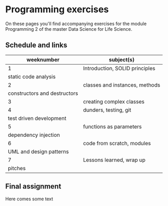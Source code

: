# Programming exercises

On these pages you'll find accompanying exercises for the module Programming 2 of the master Data Science for Life Science.

## Schedule and links

weeknumber | subject(s)
----|----
1 | Introduction, SOLID principles
 | static code analysis
2 | classes and instances, methods
 | constructors and destructors
3 | creating complex classes
4 | dunders, testing, git
  | test driven development
5 | functions as parameters
 | dependency injection
6 | code from scratch, modules
 | UML and design patterns
7 | Lessons learned, wrap up
 | pitches

## Final assignment

 Here comes some text

